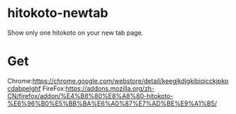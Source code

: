 # hitokoto-newtab
 Show only one hitokoto on your new tab page.

# Get
Chrome:https://chrome.google.com/webstore/detail/keegjkdjgkibioicckjpkocdabpelghf
FireFox:https://addons.mozilla.org/zh-CN/firefox/addon/%E4%B8%80%E8%A8%80-hitokoto-%E6%96%B0%E5%BB%BA%E6%A0%87%E7%AD%BE%E9%A1%B5/
